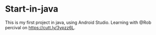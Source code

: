 # Start-in-java
This is my first project in java, using Android Studio. Learning with @Rob percival on https://cutt.ly/3ypzz6L.
